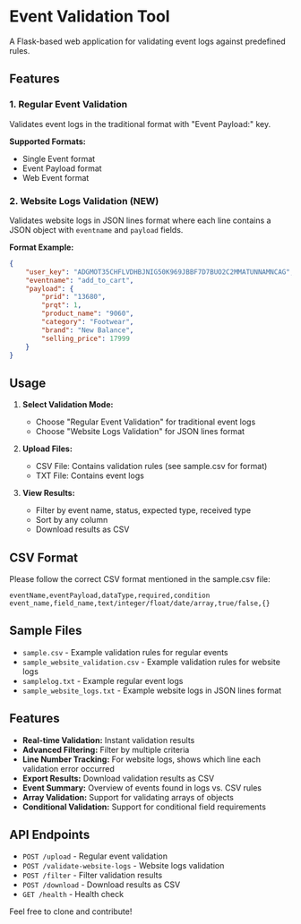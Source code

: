 # Event Validation Tool

A Flask-based web application for validating event logs against predefined rules.

## Features

### 1. Regular Event Validation
Validates event logs in the traditional format with "Event Payload:" key.

**Supported Formats:**
- Single Event format
- Event Payload format  
- Web Event format

### 2. Website Logs Validation (NEW)
Validates website logs in JSON lines format where each line contains a JSON object with `eventname` and `payload` fields.

**Format Example:**
```json
{
    "user_key": "ADGMOT35CHFLVDHBJNIG50K969JBBF7D7BUO2C2MMATUNNAMNCAG",
    "eventname": "add_to_cart",
    "payload": {
        "prid": "13680",
        "prqt": 1,
        "product_name": "9060",
        "category": "Footwear",
        "brand": "New Balance",
        "selling_price": 17999
    }
}
```

## Usage

1. **Select Validation Mode:**
   - Choose "Regular Event Validation" for traditional event logs
   - Choose "Website Logs Validation" for JSON lines format

2. **Upload Files:**
   - CSV File: Contains validation rules (see sample.csv for format)
   - TXT File: Contains event logs

3. **View Results:**
   - Filter by event name, status, expected type, received type
   - Sort by any column
   - Download results as CSV

## CSV Format

Please follow the correct CSV format mentioned in the sample.csv file:

```csv
eventName,eventPayload,dataType,required,condition
event_name,field_name,text/integer/float/date/array,true/false,{}
```

## Sample Files

- `sample.csv` - Example validation rules for regular events
- `sample_website_validation.csv` - Example validation rules for website logs
- `samplelog.txt` - Example regular event logs
- `sample_website_logs.txt` - Example website logs in JSON lines format

## Features

- **Real-time Validation:** Instant validation results
- **Advanced Filtering:** Filter by multiple criteria
- **Line Number Tracking:** For website logs, shows which line each validation error occurred
- **Export Results:** Download validation results as CSV
- **Event Summary:** Overview of events found in logs vs. CSV rules
- **Array Validation:** Support for validating arrays of objects
- **Conditional Validation:** Support for conditional field requirements

## API Endpoints

- `POST /upload` - Regular event validation
- `POST /validate-website-logs` - Website logs validation
- `POST /filter` - Filter validation results
- `POST /download` - Download results as CSV
- `GET /health` - Health check

Feel free to clone and contribute!